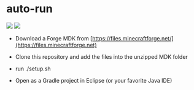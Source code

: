 # auto-run 

 [![](http://cf.way2muchnoise.eu/348584.svg)](https://www.curseforge.com/minecraft/mc-mods/auto-sprint) 
 [![](http://cf.way2muchnoise.eu/versions/348584.svg)](https://www.curseforge.com/minecraft/mc-mods/auto-sprint)

- Download a Forge MDK from [https://files.minecraftforge.net/](https://files.minecraftforge.net)

- Clone this repository and add the files into the unzipped MDK folder

- run ./setup.sh

- Open as a Gradle project in Eclipse (or your favorite Java IDE)
